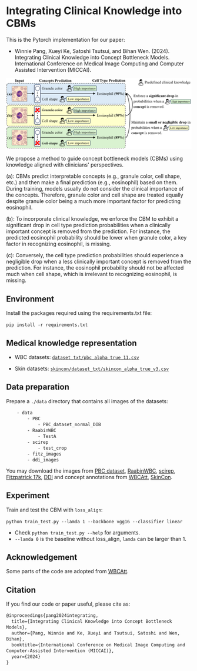 # Integrating Clinical Knowledge into CBMs

This is the Pytorch implementation for our paper:

 - Winnie Pang, Xueyi Ke, Satoshi Tsutsui, and Bihan Wen. (2024). Integrating Clinical Knowledge into Concept Bottleneck Models. International Conference on Medical Image Computing and Computer Assisted Intervention (MICCAI). 


![overview](https://github.com/PangWinnie0219/align_concept_cbm/blob/main/figs/overview.png)

We propose a method to guide concept bottleneck models (CBMs) using knowledge aligned with clinicians' perspectives. 

(a): CBMs predict interpretable concepts (e.g., granule color, cell shape, etc.) and then make a final prediction (e.g., eosinophil) based on them. During training, models usually do not consider the clinical importance of the concepts. Therefore, granule color and cell shape are treated equally despite granule color being a much more important factor for predicting eosinophil. 

(b): To incorporate clinical knowledge, we enforce the CBM to exhibit a significant drop in cell type prediction probabilities when a clinically important concept is removed from the prediction. For instance, the predicted eosinophil probability should be lower when granule color, a key factor in recognizing eosinophil, is missing. 

(c): Conversely, the cell type prediction probabilities should experience a negligible drop when a less clinically important concept is removed from the prediction. For instance, the eosinophil probability should not be affected much when cell shape, which is irrelevant to recognizing eosinophil, is missing.

## Environment

Install the packages required using the requirements.txt file:

 `pip install -r requirements.txt `

## Medical knowledge representation
- WBC datasets: [`dataset_txt/pbc_alpha_true_11.csv`](https://github.com/PangWinnie0219/align_concept_cbm/blob/main/dataset_txt/pbc_alpha_true_11.csv)

- Skin datasets: [`skincon/dataset_txt/skincon_alpha_true_v3.csv`](https://github.com/PangWinnie0219/align_concept_cbm/blob/main/skincon/dataset_txt/skincon_alpha_true_v3.csv)

## Data preparation
Prepare a `./data` directory that contains all images of the datasets:

```
    - data
        - PBC
            - PBC_dataset_normal_DIB
        - RaabinWBC
            - TestA
        - scirep
            - test_crop
        - fitz_images
        - ddi_images
 ```

You may download the images from [PBC dataset](https://data.mendeley.com/datasets/snkd93bnjr/1), [RaabinWBC](https://raabindata.com/free-data/), [scirep](https://www.nature.com/articles/s41598-023-29331-3), [Fitzpatrick 17k](https://github.com/mattgroh/fitzpatrick17k), [DDI](https://ddi-dataset.github.io/index.html#paper) and concept annotations from [WBCAtt](https://rose1.ntu.edu.sg/dataset/WBCAtt/), [SkinCon](https://skincon-dataset.github.io/index.html#dataset).  

## Experiment

Train and test the CBM with `loss_align`:
  
  `python train_test.py --lamda 1 --backbone vgg16 --classifier linear`

-  Check `python train_test.py --help` for arguments.
- `--lamda 0` is the baseline without loss_align, `lamda` can be larger than 1. 

## Acknowledgement

Some parts of the code are adopted from [WBCAtt](https://github.com/apple2373/wbcatt). 


## Citation

If you find our code or paper useful, please cite as:

```
@inproceedings{pang2024integrating,
  title={Integrating Clinical Knowledge into Concept Bottleneck Models},
  author={Pang, Winnie and Ke, Xueyi and Tsutsui, Satoshi and Wen, Bihan},
  booktitle={International Conference on Medical Image Computing and Computer-Assisted Intervention (MICCAI)},
  year={2024}
}
```

